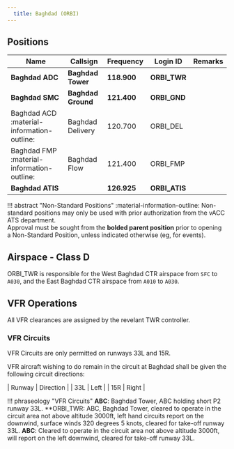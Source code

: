```yaml
---
  title: Baghdad (ORBI)
---
```


## Positions

| Name			     	| Callsign				      | Frequency		  | Login ID		  | Remarks	  |
| ---------------	| ---------------------	| -------------	| -------------	| ---------	|
| **Baghdad ADC**	| **Baghdad Tower** | **118.900**	| **ORBI_TWR**	| |
| **Baghdad SMC**	| **Baghdad Ground** | **121.400** | **ORBI_GND**	| |
| Baghdad ACD	:material-information-outline: | Baghdad Delivery | 120.700 | ORBI_DEL	| |
| Baghdad FMP :material-information-outline: | Baghdad Flow | 121.400 | ORBI_FMP	| |
| **Baghdad ATIS** | | **126.925**	  | **ORBI_ATIS**	| |

!!! abstract "Non-Standard Positions"
    :material-information-outline: Non-standard positions may only be used with prior authorization from the vACC ATS department.  
    Approval must be sought from the **bolded parent position** prior to opening a Non-Standard Position, unless indicated otherwise (eg, for events).

## Airspace - Class D

ORBI_TWR is responsible for the West Baghdad CTR airspace from `SFC` to `A030`, and the East Baghdad CTR airspace from `A010` to `A030`.

## VFR Operations
All VFR clearances are assigned by the revelant TWR controller.

### VFR Circuits
VFR Circuits are only permitted on runways 33L and 15R.

VFR aircraft wishing to do remain in the circuit at Baghdad shall be given the following circuit directions:

| Runway | Direction |
| 33L | Left |
| 15R | Right |

!!! phraseology "VFR Circuits"
  **ABC**: Baghdad Tower, ABC holding short P2 runway 33L.
  **ORBI_TWR: ABC, Baghdad Tower, cleared to operate in the circuit area not above altitude 3000ft, left hand circuits report on the downwind, surface winds 320 degrees 5 knots, cleared for take-off runway 33L.
  **ABC**: Cleared to operate in the circuit area not above altitude 3000ft, will report on the left downwind, cleared for take-off runway 33L.

